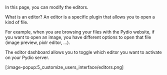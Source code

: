 In this page, you can modify the editors.

What is an editor?
An editor is a specific plugin that allows you to open a kind of file.

For example, when you are browsing your files with the Pydio website, if you want to open an image, you have different options to open that file (image preview, pixlr editor, ...).

The editor dashboard allows you to toggle which editor you want to activate on your Pydio server.

[:image-popup:5_customize_users_interface/editors.png]
